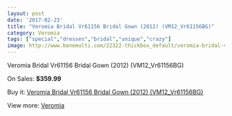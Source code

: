 ```yaml
---
layout: post
date: '2017-02-23'
title: "Veromia Bridal Vr61156 Bridal Gown (2012) (VM12_Vr61156BG)"
category: Veromia
tags: ["special","dresses","bridal","unique","crazy"]
image: http://www.benemulti.com/22322-thickbox_default/veromia-bridal-vr61156-bridal-gown-2012-vm12vr61156bg.jpg
---
```

Veromia Bridal Vr61156 Bridal Gown (2012) (VM12_Vr61156BG)

On Sales: **$359.99**
<a href="https://www.benemulti.com/en/veromia/8430-veromia-bridal-vr61156-bridal-gown-2012-vm12vr61156bg.html"><amp-img layout="responsive" width="600" height="600" src="//www.benemulti.com/22322-thickbox_default/veromia-bridal-vr61156-bridal-gown-2012-vm12vr61156bg.jpg" alt="Veromia Bridal Vr61156 Bridal Gown (2012) (VM12_Vr61156BG) 0" /></a>
<a href="https://www.benemulti.com/en/veromia/8430-veromia-bridal-vr61156-bridal-gown-2012-vm12vr61156bg.html"><amp-img layout="responsive" width="600" height="600" src="//www.benemulti.com/22323-thickbox_default/veromia-bridal-vr61156-bridal-gown-2012-vm12vr61156bg.jpg" alt="Veromia Bridal Vr61156 Bridal Gown (2012) (VM12_Vr61156BG) 1" /></a>

Buy it: [Veromia Bridal Vr61156 Bridal Gown (2012) (VM12_Vr61156BG)](https://www.benemulti.com/en/veromia/8430-veromia-bridal-vr61156-bridal-gown-2012-vm12vr61156bg.html "Veromia Bridal Vr61156 Bridal Gown (2012) (VM12_Vr61156BG)")

View more: [Veromia](https://www.benemulti.com/en/69-veromia "Veromia")